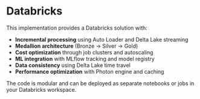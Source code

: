 # Databricks

This implementation provides a Databricks solution with:

- **Incremental processing** using Auto Loader and Delta Lake streaming
- **Medallion architecture** (Bronze → Silver → Gold)
- **Cost optimization** through job clusters and autoscaling
- **ML integration** with MLflow tracking and model registry
- **Data consistency** using Delta Lake time travel
- **Performance optimization** with Photon engine and caching

The code is modular and can be deployed as separate notebooks or 
jobs in your Databricks workspace.